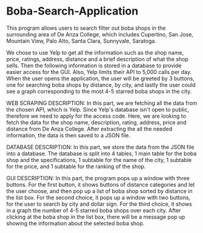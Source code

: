 # Boba-Search-Application
This program allows users to search filter out boba shops in the surrounding area of De Anza College, which includes Cupertino, San Jose, Mountain View, Palo Alto, Santa Clara, Sunnyvale, Saratoga.

We chose to use Yelp to get all the information such as the shop name, price, ratings, address, distance and a brief description of what the shop sells. Then the following information is stored in a database to provide easier access for the GUI. Also, Yelp limits their API to 5,000 calls per day. When the user opens the application, the user will be greeted by 3 buttons, one for searching boba shops by distance, by city, and lastly the user could see a graph corresponding to the most 4-5 starred boba shops in the city.

WEB SCRAPING DESCRIPTION:
In this part, we are fetching all the data from the chosen API, which is Yelp. Since Yelp's database isn't open to public, therefore
we need to apply for the access code. Here, we are looking to fetch the data for the shop name, description, rating, address, price and distance
from De Anza College. After extracting the all the needed information, the data is then saved to a JSON file. 

DATABASE DESCRIPTION:
In this part, we store the data from the JSON file into a database. The database is split into 4 tables, 1 main table for the 
boba shop and the specifications, 1 subtable for the name of the city, 1 subtable for the price, and 1 subtable for the ranking
of the shop.

GUI DESCRIPTION:
In this part, the program pops up a window with three buttons. For the first button, it shows buttons of distance categories and let the user choose, and then pop up a list of boba shop sorted by distance in the list box. For the second choice, it pops up a window with two buttons, for the user to search by city and dollar sign. For the third choice, it shows in a graph the number of 4-5 starred boba shops over each city. After clicking at the boba shop in the list box, there will be a message pop up showing the information about the selected boba shop.
